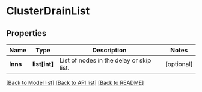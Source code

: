 # ClusterDrainList

## Properties
Name | Type | Description | Notes
------------ | ------------- | ------------- | -------------
**lnns** | **list[int]** | List of nodes in the delay or skip list. | [optional] 

[[Back to Model list]](../README.md#documentation-for-models) [[Back to API list]](../README.md#documentation-for-api-endpoints) [[Back to README]](../README.md)


